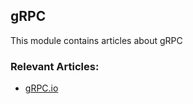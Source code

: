 ## gRPC

This module contains articles about gRPC

### Relevant Articles:
- [gRPC.io](https://grpc.io/)
